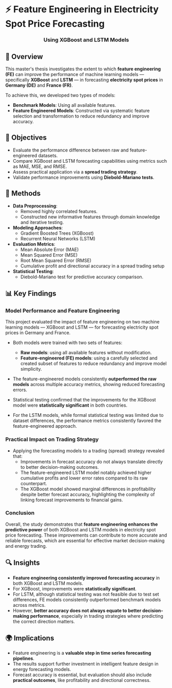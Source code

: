 # ⚡ Feature Engineering in Electricity Spot Price Forecasting

<div align="center">

### Using XGBoost and LSTM Models

</div>

## 📘 Overview

This master's thesis investigates the extent to which **feature engineering (FE)** can improve the performance of machine learning models — specifically **XGBoost** and **LSTM** — in forecasting **electricity spot prices** in **Germany (DE)** and **France (FR)**.

To achieve this, we developed two types of models:
- **Benchmark Models**: Using all available features.
- **Feature Engineered Models**: Constructed via systematic feature selection and transformation to reduce redundancy and improve accuracy.

## 🎯 Objectives

- Evaluate the performance difference between raw and feature-engineered datasets.
- Compare XGBoost and LSTM forecasting capabilities using metrics such as MAE, MSE, and RMSE.
- Assess practical application via a **spread trading strategy**.
- Validate performance improvements using **Diebold-Mariano tests**.

## 🧪 Methods

- **Data Preprocessing**:
  - Removed highly correlated features.
  - Constructed new informative features through domain knowledge and iterative testing.
- **Modeling Approaches**:
  - Gradient Boosted Trees (XGBoost)
  - Recurrent Neural Networks (LSTM)
- **Evaluation Metrics**:
  - Mean Absolute Error (MAE)
  - Mean Squared Error (MSE)
  - Root Mean Squared Error (RMSE)
  - Cumulative profit and directional accuracy in a spread trading setup
- **Statistical Testing**:
  - Diebold-Mariano test for predictive accuracy comparison.

## 📊 Key Findings

### Model Performance and Feature Engineering

This project evaluated the impact of feature engineering on two machine learning models — XGBoost and LSTM — for forecasting electricity spot prices in Germany and France.

- Both models were trained with two sets of features:
  - **Raw models**: using all available features without modification.
  - **Feature-engineered (FE) models**: using a carefully selected and created subset of features to reduce redundancy and improve model simplicity.

- The feature-engineered models consistently **outperformed the raw models** across multiple accuracy metrics, showing reduced forecasting errors.

- Statistical testing confirmed that the improvements for the XGBoost model were **statistically significant** in both countries.

- For the LSTM models, while formal statistical testing was limited due to dataset differences, the performance metrics consistently favored the feature-engineered approach.

### Practical Impact on Trading Strategy

- Applying the forecasting models to a trading (spread) strategy revealed that:
  - Improvements in forecast accuracy do not always translate directly to better decision-making outcomes.
  - The feature-engineered LSTM model notably achieved higher cumulative profits and lower error rates compared to its raw counterpart.
  - The XGBoost model showed marginal differences in profitability despite better forecast accuracy, highlighting the complexity of linking forecast improvements to financial gains.

### Conclusion

Overall, the study demonstrates that **feature engineering enhances the predictive power** of both XGBoost and LSTM models in electricity spot price forecasting. These improvements can contribute to more accurate and reliable forecasts, which are essential for effective market decision-making and energy trading.

## 🔍 Insights

- **Feature engineering consistently improved forecasting accuracy** in both XGBoost and LSTM models.
- For XGBoost, improvements were **statistically significant**.
- For LSTM, although statistical testing was not feasible due to test set differences, FE models consistently outperformed benchmark models across metrics.
- However, **better accuracy does not always equate to better decision-making performance**, especially in trading strategies where predicting the correct direction matters.

## 🌍 Implications

- Feature engineering is a **valuable step in time series forecasting pipelines**.
- The results support further investment in intelligent feature design in energy forecasting models.
- Forecast accuracy is essential, but evaluation should also include **practical outcomes**, like profitability and directional correctness.
